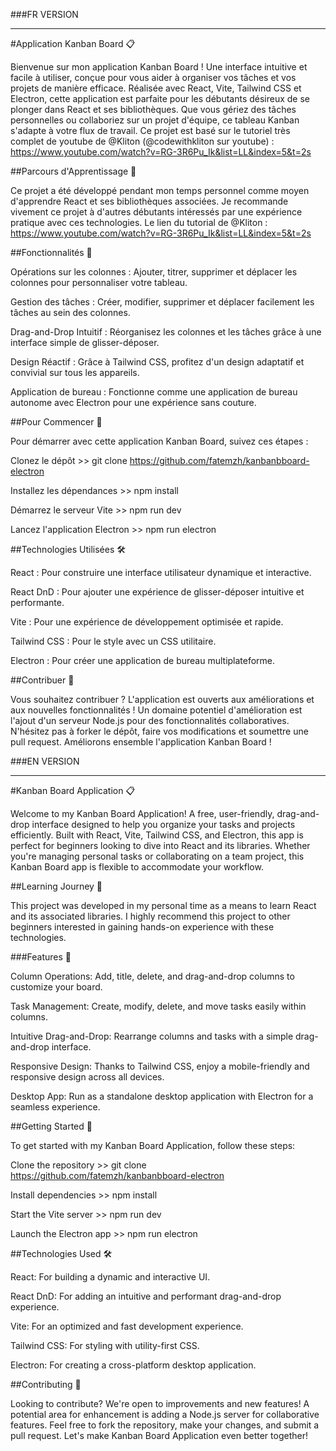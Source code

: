 
###FR VERSION
_________________________________________________________________________________________________________________________________


#Application Kanban Board 📋 

Bienvenue sur mon application Kanban Board ! Une interface intuitive et facile à utiliser, conçue pour vous aider à organiser vos tâches et vos projets de manière efficace. Réalisée avec React, Vite, Tailwind CSS et Electron, cette application est parfaite pour les débutants désireux de se plonger dans React et ses bibliothèques. Que vous gériez des tâches personnelles ou collaboriez sur un projet d'équipe, ce tableau Kanban s'adapte à votre flux de travail. Ce projet est basé sur le tutoriel très complet de youtube de @Kliton (@codewithkliton sur youtube) : https://www.youtube.com/watch?v=RG-3R6Pu_Ik&list=LL&index=5&t=2s





##Parcours d'Apprentissage 📖

Ce projet a été développé pendant mon temps personnel comme moyen d'apprendre React et ses bibliothèques associées. Je recommande vivement ce projet à d'autres débutants intéressés par une expérience pratique avec ces technologies.
Le lien du tutorial de @Kliton : https://www.youtube.com/watch?v=RG-3R6Pu_Ik&list=LL&index=5&t=2s




##Fonctionnalités 🚀


Opérations sur les colonnes : Ajouter, titrer, supprimer et déplacer les colonnes pour personnaliser votre tableau.

Gestion des tâches : Créer, modifier, supprimer et déplacer facilement les tâches au sein des colonnes.

Drag-and-Drop Intuitif : Réorganisez les colonnes et les tâches grâce à une interface simple de glisser-déposer.

Design Réactif : Grâce à Tailwind CSS, profitez d'un design adaptatif et convivial sur tous les appareils.

Application de bureau : Fonctionne comme une application de bureau autonome avec Electron pour une expérience sans couture.




##Pour Commencer 🌟


Pour démarrer avec cette application Kanban Board, suivez ces étapes :


Clonez le dépôt >> git clone https://github.com/fatemzh/kanbanbboard-electron

Installez les dépendances >> npm install

Démarrez le serveur Vite >> npm run dev

Lancez l'application Electron >> npm run electron




##Technologies Utilisées 🛠️


React : Pour construire une interface utilisateur dynamique et interactive.

React DnD : Pour ajouter une expérience de glisser-déposer intuitive et performante.

Vite : Pour une expérience de développement optimisée et rapide.

Tailwind CSS : Pour le style avec un CSS utilitaire.

Electron : Pour créer une application de bureau multiplateforme.




##Contribuer 🤝


Vous souhaitez contribuer ? L'application est ouverts aux améliorations et aux nouvelles fonctionnalités ! Un domaine potentiel d'amélioration est l'ajout d'un serveur Node.js pour des fonctionnalités collaboratives. N'hésitez pas à forker le dépôt, faire vos modifications et soumettre une pull request. Améliorons ensemble l'application Kanban Board !


###EN VERSION
_________________________________________________________________________________________________________________________________


#Kanban Board Application 📋

Welcome to my Kanban Board Application! A free, user-friendly, drag-and-drop interface designed to help you organize your tasks and projects efficiently. Built with React, Vite, Tailwind CSS, and Electron, this app is perfect for beginners looking to dive into React and its libraries. Whether you're managing personal tasks or collaborating on a team project, this Kanban Board app is flexible to accommodate your workflow.



##Learning Journey 📖

This project was developed in my personal time as a means to learn React and its associated libraries. I highly recommend this project to other beginners interested in gaining hands-on experience with these technologies.


###Features 🚀

Column Operations: Add, title, delete, and drag-and-drop columns to customize your board.

Task Management: Create, modify, delete, and move tasks easily within columns.

Intuitive Drag-and-Drop: Rearrange columns and tasks with a simple drag-and-drop interface.

Responsive Design: Thanks to Tailwind CSS, enjoy a mobile-friendly and responsive design across all devices.

Desktop App: Run as a standalone desktop application with Electron for a seamless experience.



##Getting Started 🌟

To get started with my Kanban Board Application, follow these steps:

Clone the repository >> git clone https://github.com/fatemzh/kanbanbboard-electron

Install dependencies >> npm install

Start the Vite server >> npm run dev

Launch the Electron app >> npm run electron



##Technologies Used 🛠️


React: For building a dynamic and interactive UI.

React DnD: For adding an intuitive and performant drag-and-drop experience.

Vite: For an optimized and fast development experience.

Tailwind CSS: For styling with utility-first CSS.

Electron: For creating a cross-platform desktop application.



##Contributing 🤝


Looking to contribute? We're open to improvements and new features! A potential area for enhancement is adding a Node.js server for collaborative features. Feel free to fork the repository, make your changes, and submit a pull request. Let's make Kanban Board Application even better together!

